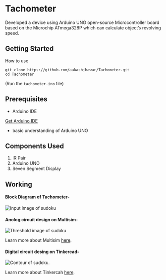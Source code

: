 # Tachometer	
Developed a device using Arduino UNO open-source Microcontroller board based on the Microchip ATmega328P which can calculate object’s revolving speed.

## Getting Started

How to use
```    
git clone https://github.com/aakashjhawar/Tachometer.git
cd Tachometer
```
(Run the ```tachometer.ino``` file) 

## Prerequisites

- Arduino IDE


[Get Arduino IDE](https://www.arduino.cc/en/main/software)
- basic understanding of Arduino UNO

## Components Used
1. IR Pair
2. Arduino UNO
3. Seven Segment Display


## Working 

#### Block Diagram of Tachometer-
![Input image of sudoku](https://github.com/aakashjhawar/Tachometer/blob/master/images/block%20diagram.jpg)

#### Anolog circuit design on Multisim-
![Threshold image of sudoku](https://github.com/aakashjhawar/Tachometer/blob/master/images/analog%20tach.png)


Learn more about Multisim [here](https://www.arduino.cc/en/main/software).

#### Digital circuit desing on Tinkercad-
![Contour of sudoku](http://www.ni.com/download/ni-circuit-design-suite-educational-edition-14.1/6510/en/).


Learn more about Tinkercah [here](https://www.tinkercad.com/).
